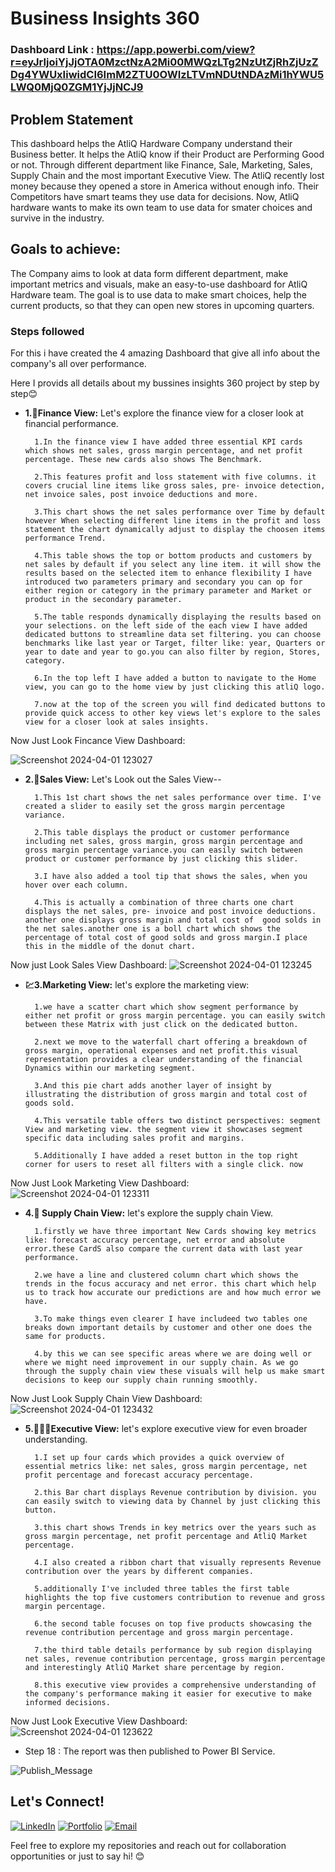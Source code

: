 
# Business Insights 360

### Dashboard Link : https://app.powerbi.com/view?r=eyJrIjoiYjJjOTA0MzctNzA2Mi00MWQzLTg2NzUtZjRhZjUzZDg4YWUxIiwidCI6ImM2ZTU0OWIzLTVmNDUtNDAzMi1hYWU5LWQ0MjQ0ZGM1YjJjNCJ9

## Problem Statement

This dashboard helps the AtliQ Hardware Company understand their Business better. It helps the AtliQ know if their Product are Performing Good or not. Through different department like Finance, Sale, Marketing, Sales, Supply Chain and the most important Executive View. 
The AtliQ recently lost money because they opened a store in America without enough info. Their Competitors have smart teams they use data for decisions. Now, AtliQ hardware wants to make its own team to use data for smater choices and survive in the industry.

## Goals to achieve:

The Company aims to look at data form different department, make important metrics and visuals, make an easy-to-use dashboard for AtliQ Hardware team. The goal is to use data to make smart choices, help the current products, so that they can open new stores in upcoming quarters.


### Steps followed 
For this i have created the 4 amazing Dashboard that give all info about the company's all over performance.

Here I provids all details about my bussines insights 360 project by step by step😊

- **1.💼Finance View:** Let's explore the finance view for a closer look at financial performance.

        1.In the finance view I have added three essential KPI cards which shows net sales, gross margin percentage, and net profit percentage. These new cards also shows The Benchmark.

        2.This features profit and loss statement with five columns. it covers crucial line items like gross sales, pre- invoice detection, net invoice sales, post invoice deductions and more.

        3.This chart shows the net sales performance over Time by default however When selecting different line items in the profit and loss statement the chart dynamically adjust to display the choosen items performance Trend.

        4.This table shows the top or bottom products and customers by net sales by default if you select any line item. it will show the results based on the selected item to enhance flexibility I have introduced two parameters primary and secondary you can op for either region or category in the primary parameter and Market or product in the secondary parameter.

        5.The table responds dynamically displaying the results based on your selections. on the left side of the each view I have added dedicated buttons to streamline data set filtering. you can choose benchmarks like last year or Target, filter like: year, Quarters or year to date and year to go.you can also filter by region, Stores, category.

        6.In the top left I have added a button to navigate to the Home view, you can go to the home view by just clicking this atliQ logo.

        7.now at the top of the screen you will find dedicated buttons to provide quick access to other key views let's explore to the sales view for a closer look at sales insights.

Now Just Look Fincance View Dashboard:

![Screenshot 2024-04-01 123027](https://github.com/KRISHANKUMARPRAJAPAT/Business-Insight-360-/assets/122435688/4e795223-b190-47d6-b00e-7e81b825e9ff)




- **2.📣Sales View:** Let's Look out the Sales View--

        1.This 1st chart shows the net sales performance over time. I've created a slider to easily set the gross margin percentage variance.

        2.This table displays the product or customer performance including net sales, gross margin, gross margin percentage and gross margin percentage variance.you can easily switch between product or customer performance by just clicking this slider.

        3.I have also added a tool tip that shows the sales, when you hover over each column.

        4.This is actually a combination of three charts one chart displays the net sales, pre- invoice and post invoice deductions. another one displays gross margin and total cost of  good solds in the net sales.another one is a boll chart which shows the percentage of total cost of good solds and gross margin.I place this in the middle of the donut chart.

Now just Look Sales View Dashboard:
![Screenshot 2024-04-01 123245](https://github.com/KRISHANKUMARPRAJAPAT/Business-Insight-360-/assets/122435688/2de24b0f-be67-4fec-bfef-73394a8492e3)

        
- **💹3.Marketing View:** let's explore the marketing view:

        1.we have a scatter chart which show segment performance by either net profit or gross margin percentage. you can easily switch between these Matrix with just click on the dedicated button. 

        2.next we move to the waterfall chart offering a breakdown of gross margin, operational expenses and net profit.this visual representation provides a clear understanding of the financial Dynamics within our marketing segment.

        3.And this pie chart adds another layer of insight by illustrating the distribution of gross margin and total cost of goods sold.

        4.This versatile table offers two distinct perspectives: segment View and marketing view. the segment view it showcases segment specific data including sales profit and margins. 

        5.Additionally I have added a reset button in the top right corner for users to reset all filters with a single click. now 

Now Just Look Marketing View Dashboard:
![Screenshot 2024-04-01 123311](https://github.com/KRISHANKUMARPRAJAPAT/Business-Insight-360-/assets/122435688/4184f592-f93a-4e56-9ad2-aef13b7f1c9e)


- **4.🚚 Supply Chain View:**
let's explore the supply chain View.

        1.firstly we have three important New Cards showing key metrics like: forecast accuracy percentage, net error and absolute error.these CardS also compare the current data with last year performance.

        2.we have a line and clustered column chart which shows the trends in the focus accuracy and net error. this chart which help us to track how accurate our predictions are and how much error we have.

        3.To make things even clearer I have includeed two tables one breaks down important details by customer and other one does the same for products.

        4.by this we can see specific areas where we are doing well or where we might need improvement in our supply chain. As we go through the supply chain view these visuals will help us make smart decisions to keep our supply chain running smoothly.


Now Just Look Supply Chain View Dashboard:
![Screenshot 2024-04-01 123432](https://github.com/KRISHANKUMARPRAJAPAT/Business-Insight-360-/assets/122435688/aeb928ec-5ce0-4a92-bbf7-9cda9113d4e1)


- **5.🙅🏼‍♂️Executive View:** let's explore executive view for even broader understanding.

        1.I set up four cards which provides a quick overview of essential metrics like: net sales, gross margin percentage, net profit percentage and forecast accuracy percentage.

        2.this Bar chart displays Revenue contribution by division. you can easily switch to viewing data by Channel by just clicking this button.

        3.this chart shows Trends in key metrics over the years such as gross margin percentage, net profit percentage and AtliQ Market percentage.

        4.I also created a ribbon chart that visually represents Revenue contribution over the years by different companies. 

        5.additionally I've included three tables the first table highlights the top five customers contribution to revenue and gross margin percentage.

        6.the second table focuses on top five products showcasing the revenue contribution percentage and gross margin percentage.

        7.the third table details performance by sub region displaying net sales, revenue contribution percentage, gross margin percentage and interestingly AtliQ Market share percentage by region.

        8.this executive view provides a comprehensive understanding of the company's performance making it easier for executive to make informed decisions.

Now Just Look Executive View Dashboard:
![Screenshot 2024-04-01 123622](https://github.com/KRISHANKUMARPRAJAPAT/Business-Insight-360-/assets/122435688/bb0050fb-53a4-4471-81e2-36f5e3e2dd93)



 - Step 18 : The report was then published to Power BI Service.
 
 
![Publish_Message](https://user-images.githubusercontent.com/102996550/174094520-3a845196-97e6-4d44-8760-34a64abc3e77.jpg)



## Let's Connect!

[![LinkedIn](https://img.shields.io/badge/-LinkedIn-0077B5?style=flat-square&logo=linkedin&logoColor=white)](https://www.linkedin.com/in/krishan-kumar-451002262/)
[![Portfolio](https://img.shields.io/badge/-Portfolio-333333?style=flat-square&logo=wordpress&logoColor=white)](https://codebasics.io/portfolio/Krishna-kumar-prajapat)
[![Email](https://img.shields.io/badge/-Email-D14836?style=flat-square&logo=gmail&logoColor=white)](mailto:krishnakkumarprajapat366@gmail.com)

Feel free to explore my repositories and reach out for collaboration opportunities or just to say hi! 😊
